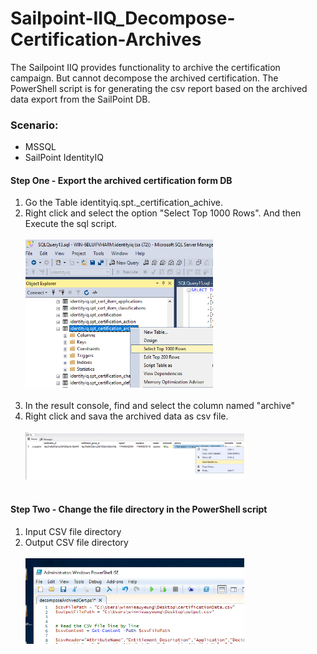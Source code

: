 # Sailpoint-IIQ_Decompose-Certification-Archives
The Sailpoint IIQ  provides functionality to archive the certification campaign. But cannot decompose the archived certification. The PowerShell script is for generating the csv report based on the archived data export from the SailPoint DB.

### Scenario:
* MSSQL
* SailPoint IdentityIQ

#### Step One - Export the archived certification form DB
1. Go the Table identityiq.spt._certification_achive.
2. Right click and select the option "Select Top 1000 Rows". And then Execute the sql script.
   <br /><br /><img src="images/1.png" width="300" ><br /><br />
4. In the result console, find and select the column named "archive"
5. Right click and sava the archived data as csv file. 
  <br /><br /><img src="images/2.png" width="350" ><br /><br />

#### Step Two - Change the file directory in the PowerShell script
1. Input CSV file directory
2. Output CSV file directory
  <br /><br /><img src="images/3.png" width="350" ><br /><br />
